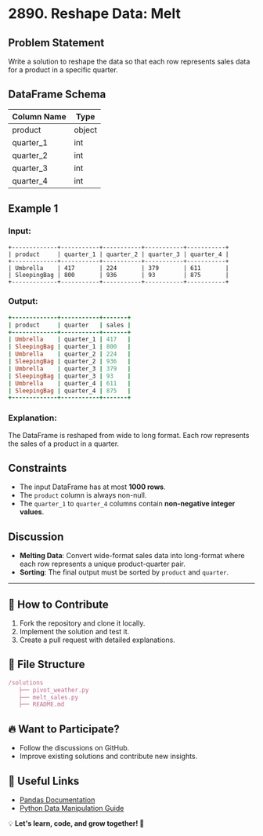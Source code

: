 
# **2890. Reshape Data: Melt**  

## **Problem Statement**  
Write a solution to reshape the data so that each row represents sales data for a product in a specific quarter.

## **DataFrame Schema**  

| Column Name | Type   |
| ----------- | ------ |
| product     | object |
| quarter_1   | int    |
| quarter_2   | int    |
| quarter_3   | int    |
| quarter_4   | int    |

## **Example 1**  

### **Input:**  
```plaintext
+-------------+-----------+-----------+-----------+-----------+
| product     | quarter_1 | quarter_2 | quarter_3 | quarter_4 |
+-------------+-----------+-----------+-----------+-----------+
| Umbrella    | 417       | 224       | 379       | 611       |
| SleepingBag | 800       | 936       | 93        | 875       |
+-------------+-----------+-----------+-----------+-----------+
```  

### **Output:**  
```rb
+-------------+-----------+-------+
| product     | quarter   | sales |
+-------------+-----------+-------+
| Umbrella    | quarter_1 | 417   |
| SleepingBag | quarter_1 | 800   |
| Umbrella    | quarter_2 | 224   |
| SleepingBag | quarter_2 | 936   |
| Umbrella    | quarter_3 | 379   |
| SleepingBag | quarter_3 | 93    |
| Umbrella    | quarter_4 | 611   |
| SleepingBag | quarter_4 | 875   |
+-------------+-----------+-------+
```  

### **Explanation:**  
The DataFrame is reshaped from wide to long format. Each row represents the sales of a product in a quarter.

## **Constraints**  
- The input DataFrame has at most **1000 rows**.  
- The `product` column is always non-null.  
- The `quarter_1` to `quarter_4` columns contain **non-negative integer values**.  

## **Discussion**  
- **Melting Data**: Convert wide-format sales data into long-format where each row represents a unique product-quarter pair.  
- **Sorting**: The final output must be sorted by `product` and `quarter`.  

---

## 🎯 **How to Contribute**  
1. Fork the repository and clone it locally.  
2. Implement the solution and test it.  
3. Create a pull request with detailed explanations.  

## 📂 **File Structure**  
```rb
/solutions  
   ├── pivot_weather.py  
   ├── melt_sales.py  
   ├── README.md  
```  

## 🔥 **Want to Participate?**  
- Follow the discussions on GitHub.  
- Improve existing solutions and contribute new insights.  

## 🔗 **Useful Links**  
- [Pandas Documentation](https://pandas.pydata.org/docs/)  
- [Python Data Manipulation Guide](https://realpython.com/pandas-dataframe/)  

💡 **Let's learn, code, and grow together! 🚀**  